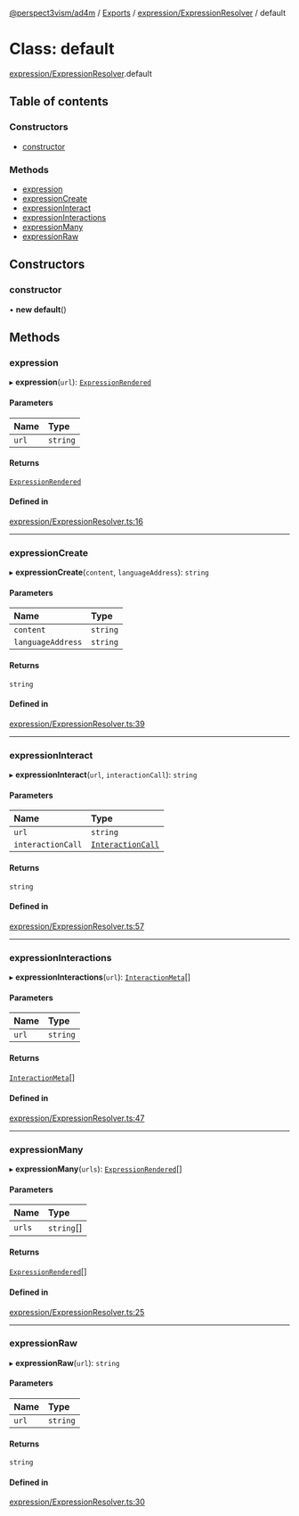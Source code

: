 [@perspect3vism/ad4m](../README.md) / [Exports](../modules.md) / [expression/ExpressionResolver](../modules/expression_ExpressionResolver.md) / default

# Class: default

[expression/ExpressionResolver](../modules/expression_ExpressionResolver.md).default

## Table of contents

### Constructors

- [constructor](expression_ExpressionResolver.default.md#constructor)

### Methods

- [expression](expression_ExpressionResolver.default.md#expression)
- [expressionCreate](expression_ExpressionResolver.default.md#expressioncreate)
- [expressionInteract](expression_ExpressionResolver.default.md#expressioninteract)
- [expressionInteractions](expression_ExpressionResolver.default.md#expressioninteractions)
- [expressionMany](expression_ExpressionResolver.default.md#expressionmany)
- [expressionRaw](expression_ExpressionResolver.default.md#expressionraw)

## Constructors

### constructor

• **new default**()

## Methods

### expression

▸ **expression**(`url`): [`ExpressionRendered`](expression_Expression.ExpressionRendered.md)

#### Parameters

| Name | Type |
| :------ | :------ |
| `url` | `string` |

#### Returns

[`ExpressionRendered`](expression_Expression.ExpressionRendered.md)

#### Defined in

[expression/ExpressionResolver.ts:16](https://github.com/perspect3vism/ad4m-executor/blob/5a19b63d/core/src/expression/ExpressionResolver.ts#L16)

___

### expressionCreate

▸ **expressionCreate**(`content`, `languageAddress`): `string`

#### Parameters

| Name | Type |
| :------ | :------ |
| `content` | `string` |
| `languageAddress` | `string` |

#### Returns

`string`

#### Defined in

[expression/ExpressionResolver.ts:39](https://github.com/perspect3vism/ad4m-executor/blob/5a19b63d/core/src/expression/ExpressionResolver.ts#L39)

___

### expressionInteract

▸ **expressionInteract**(`url`, `interactionCall`): `string`

#### Parameters

| Name | Type |
| :------ | :------ |
| `url` | `string` |
| `interactionCall` | [`InteractionCall`](language_Language.InteractionCall.md) |

#### Returns

`string`

#### Defined in

[expression/ExpressionResolver.ts:57](https://github.com/perspect3vism/ad4m-executor/blob/5a19b63d/core/src/expression/ExpressionResolver.ts#L57)

___

### expressionInteractions

▸ **expressionInteractions**(`url`): [`InteractionMeta`](language_Language.InteractionMeta.md)[]

#### Parameters

| Name | Type |
| :------ | :------ |
| `url` | `string` |

#### Returns

[`InteractionMeta`](language_Language.InteractionMeta.md)[]

#### Defined in

[expression/ExpressionResolver.ts:47](https://github.com/perspect3vism/ad4m-executor/blob/5a19b63d/core/src/expression/ExpressionResolver.ts#L47)

___

### expressionMany

▸ **expressionMany**(`urls`): [`ExpressionRendered`](expression_Expression.ExpressionRendered.md)[]

#### Parameters

| Name | Type |
| :------ | :------ |
| `urls` | `string`[] |

#### Returns

[`ExpressionRendered`](expression_Expression.ExpressionRendered.md)[]

#### Defined in

[expression/ExpressionResolver.ts:25](https://github.com/perspect3vism/ad4m-executor/blob/5a19b63d/core/src/expression/ExpressionResolver.ts#L25)

___

### expressionRaw

▸ **expressionRaw**(`url`): `string`

#### Parameters

| Name | Type |
| :------ | :------ |
| `url` | `string` |

#### Returns

`string`

#### Defined in

[expression/ExpressionResolver.ts:30](https://github.com/perspect3vism/ad4m-executor/blob/5a19b63d/core/src/expression/ExpressionResolver.ts#L30)
